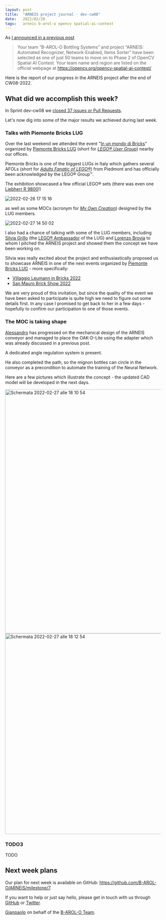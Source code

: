 ```yaml
---
layout: post
title:  "ARNEIS project journal - dev-cw08"
date:   2022/02/28
tags: 	arneis b-arol-o opencv spatial-ai-contest
---
```


<!--
<a href="https://opencv.org/opencv-spatial-ai-contest/#finalists"><img src="https://user-images.githubusercontent.com/75182/146637995-3266f15d-81a4-4470-a337-965404340121.jpg" alt="OpenCV Spatial AI Contest Finalist" width="40%"></a>

Welcome to our weekly status report of the [ARNEIS project](https://github.com/B-AROL-O/ARNEIS)!
-->

As [I announced in a previous post](https://gmacario.github.io/posts/2021-12-18-arneis-spatial-ai-finalist)

> Your team “B-AROL-O Bottling Systems” and project “ARNEIS: Automated Recognizer, Network-Enabled, Items Sorter” have been selected as one of just 50 teams to move on to Phase 2 of OpenCV Spatial AI Contest.
> Your team name and region are listed on the official webpage at <https://opencv.org/opencv-spatial-ai-contest/​>

Here is the report of our progress in the ARNEIS project after the end of CW08-2022.

## What did we accomplish this week?

In Sprint dev-cw08 we [closed 37 issues or Pull Requests](https://github.com/B-AROL-O/ARNEIS/issues?q=is%3Aclosed+milestone%3Adev-cw08).

<!-- TODO: Add screenshot of <https://github.com/orgs/B-AROL-O/projects/1/views/5> -->

Let's now dig into some of the major results we achieved during last week.

### Talks with Piemonte Bricks LUG

Over the last weekend we attended the event "[In un mondo di Bricks](https://facebook.com/events/s/in-un-mondo-di-bricks/2779705722333200/)" organized by [Piemonte Bricks LUG](https://www.piemontebricks.it/) (short for [_LEGO&reg; User Group_](https://arneis.readthedocs.io/en/latest/acronyms.html)) nearby our offices.

Piemonte Bricks is one of the biggest LUGs in Italy which gathers several AFOLs (short for [_Adults Fanatic of LEGO&reg;_](https://arneis.readthedocs.io/en/latest/acronyms.html)) from Piedmont and has officially been acknowledged by the LEGO&reg; Group&trade;.

The exhibition showcased a few official LEGO&reg; sets (there was even one [Liebherr R 9800](https://arneis.readthedocs.io/en/latest/lego-set-42100)!)

![2022-02-26 17 15 16](https://user-images.githubusercontent.com/75182/155892860-5a31bcd6-3c4e-4c50-a264-f7bace8e0821.jpg)

as well as some MOCs (acronym for [_My Own Creation_](https://arneis.readthedocs.io/en/latest/acronyms.html)) designed by the LUG members.

![2022-02-27 14 50 02](https://user-images.githubusercontent.com/75182/155892920-4ec40aa5-0ac0-4f49-b9ac-f14ebc413ef0.jpg)

I also had a chance of talking with some of the LUG members, including [Silvia Grillo](https://www.facebook.com/silvia.grillo.10) (the [LEGO&reg; Ambassador](https://lan.lego.com/) of the LUG) and [Lorenzo Brovia](https://www.facebook.com/ilbrovia) to whom I pitched the ARNEIS project and showed them the concept we have been working on.

Silvia was really excited about the project and enthusiastically proposed us to showcase ARNEIS in one of the next events organized by [Piemonte Bricks LUG](https://www.facebook.com/piemontebricksLUG/) - more specifically:

- [Villaggio Leumann in Bricks 2022](https://github.com/B-AROL-O/ARNEIS/issues/208)
- [San Mauro Brick Show 2022](https://github.com/B-AROL-O/ARNEIS/issues/130)

We are very proud of this invitation, but since the quality of the event we have been asked to participate is quite high we need to figure out some details first.
In any case I promised to get back to her in a few days - hopefully to confirm our participation to one of those events.

### The MOC is taking shape

[Alessandro](https://github.com/alv67) has progressed on the mechanical design of the ARNEIS conveyor and managed to place the OAK-D-Lite using the adapter which was already discussed in a previous post.

A dedicated angle regulation system is present.

He also completed the path, so the mignon bottles can circle in the conveyor as a precondition to automate the training of the Neural Network.

Here are a few pictures which illustrate the concept - the updated CAD model will be developed in the next days.


<img width="789" alt="Schermata 2022-02-27 alle 18 10 54" src="https://user-images.githubusercontent.com/25162080/155892312-163273f9-9819-4a22-a2d6-13e2cd9ebfd2.png">

<img width="649" alt="Schermata 2022-02-27 alle 18 12 54" src="https://user-images.githubusercontent.com/25162080/155892314-46ae256b-e8de-42fc-ae4b-65b02baa8086.png">

### TODO3

TODO

## Next week plans

Our plan for next week is available on GitHub: <https://github.com/B-AROL-O/ARNEIS/milestone/7>.

<!-- TODO: Add screenshot of <https://github.com/orgs/B-AROL-O/projects/1/views/1> -->

<!-- ## That's all, folks -->

<!-- Thanks for reading up to here! -->

<!-- Thanks for reading up to the end of such long post! -->

If you want to help or just say hello, please get in touch with us through [GitHub](https://github.com/B-AROL-O/ARNEIS) or [Twitter](https://twitter.com/baroloteam).

[Gianpaolo](https://github.com/gmacario) on behalf of the [B-AROL-O Team](https://github.com/b-arol-o).

<!-- EOF -->

